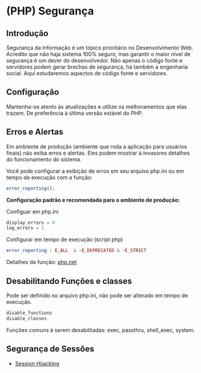 # (PHP) Segurança

## Introdução

Segurança da informação é um tópico prioritário no Desenvolvimento Web. Acredito que não haja sistema 100% seguro, mas garantir o maior nível de segurança é um dever do desenvolvedor. Não apenas o código fonte e servidores podem gerar brechas de segurança, há também a engenharia social. Aqui estudaremos aspectos de código fonte e servidores.

## Configuração

Mantenha-se atento às atualizações e utilize os melhoramentos que elas trazem. De preferência à última versão estável do PHP.

## Erros e Alertas

Em ambiente de produção (ambiente que roda a aplicação para usuários finais) não exiba erros e alertas. Eles podem mostrar à invasores detalhes do funcionamento do sistema.

Você pode configurar a exibição de erros em seu arquivo php.ini ou em tempo de execução com a função: 

```php
error_reporting();
```
<strong>Configuração padrão e recomendada para o ambiente de produção:</strong>

Configuar em php.ini

```php
display_errors = 0
log_errors = 1
```
Configurar em tempo de execução (script php)

```php
error_reporting : E_ALL	 & ~E_DEPRECATED & ~E_STRICT
```

Detalhes da função: <a href="https://www.php.net/manual/pt_BR/function.error-reporting" target="_blank">php.net</a>

## Desabilitando Funções e classes

Pode ser definido no arquivo php.ini, não pode ser alterado em tempo de execução.


```php
disable_functions
disable_classes
```
Funções comuns à serem desabilitadas: exec, passthru, shell_exec, system.

## Segurança de Sessões

<ul>
<li><a href="sessionHijacking.md">Session Hijacking</a></li>
</ul>

  
